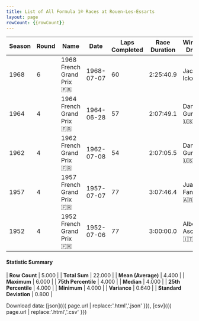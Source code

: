 ```yaml
---
title: List of All Formula 1® Races at Rouen-Les-Essarts
layout: page
rowCount: {{rowCount}}
---
```


| Season | Round | Name | Date | Laps Completed | Race Duration | Winning Driver | Winning Constructor |
|--|--|--|--|--|--|--|--|
| 1968 | 6 | 1968 French Grand Prix 🇫🇷 | 1968-07-07 | 60 | 2:25:40.9 | Jacky Ickx 🇧🇪 | Ferrari 🇮🇹 |
| 1964 | 4 | 1964 French Grand Prix 🇫🇷 | 1964-06-28 | 57 | 2:07:49.1 | Dan Gurney 🇺🇸 | Brabham-Climax 🇬🇧 |
| 1962 | 4 | 1962 French Grand Prix 🇫🇷 | 1962-07-08 | 54 | 2:07:05.5 | Dan Gurney 🇺🇸 | Porsche 🇩🇪 |
| 1957 | 4 | 1957 French Grand Prix 🇫🇷 | 1957-07-07 | 77 | 3:07:46.4 | Juan Fangio 🇦🇷 | Maserati 🇮🇹 |
| 1952 | 4 | 1952 French Grand Prix 🇫🇷 | 1952-07-06 | 77 | 3:00:00.0 | Alberto Ascari 🇮🇹 | Ferrari 🇮🇹 |

#### Statistic Summary

| **Row Count** | 5.000 |
| **Total Sum** | 22.000 |
| **Mean (Average)** | 4.400 |
| **Maximum** | 6.000 |
| **75th Percentile** | 4.000 |
| **Median** | 4.000 |
| **25th Percentile** | 4.000 |
| **Minimum** | 4.000 |
| **Variance** | 0.640 |
| **Standard Deviation** | 0.800 |

Download data: [json]({{ page.url | replace:'.html','.json' }}), [csv]({{ page.url | replace:'.html','.csv' }})
